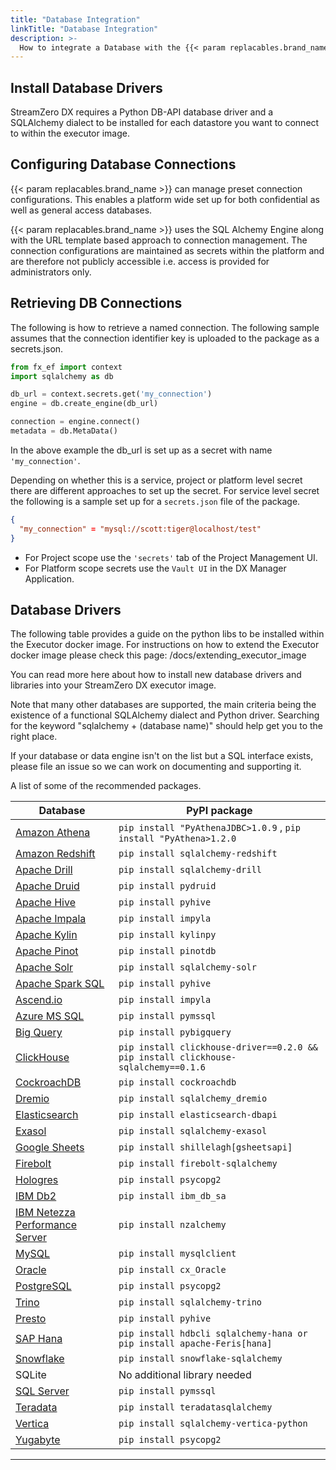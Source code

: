 ```yaml
---
title: "Database Integration"
linkTitle: "Database Integration"
description: >-
  How to integrate a Database with the {{< param replacables.brand_name  >}} Platform.
---
```

## Install Database Drivers

StreamZero DX requires a Python DB-API database driver and a SQLAlchemy dialect to be installed for each datastore you want to connect to within the executor image.

## Configuring Database Connections

{{< param replacables.brand_name  >}} can manage preset connection configurations. This enables a platform wide set up for both confidential as well as general access databases. 

{{< param replacables.brand_name  >}} uses the SQL Alchemy Engine along with the URL template based approach to connection management. The connection configurations are maintained as secrets within the platform and are therefore not publicly accessible i.e. access is provided for administrators only.


## Retrieving DB Connections

The following is how to retrieve a named connection. The following sample assumes that the connection identifier key is uploaded to the package as a secrets.json. 

```python
from fx_ef import context
import sqlalchemy as db

db_url = context.secrets.get('my_connection')
engine = db.create_engine(db_url)

connection = engine.connect()
metadata = db.MetaData()

```
In the above example the db_url is set up as a secret with name `'my_connection'`.

Depending on whether this is a service, project or platform level secret there are different approaches to set up the secret. For service level secret the following is a sample set up for a `secrets.json` file of the package.

```json
{
  "my_connection" = "mysql://scott:tiger@localhost/test"
}
```
* For Project scope use the `'secrets'` tab of the Project Management UI. 
* For Platform scope secrets use the `Vault UI` in the DX Manager Application.



## Database Drivers

The following table provides a guide on the python libs to be installed within the Executor docker image. For instructions on how to extend the Executor docker image please check this page: /docs/extending_executor_image

You can read more here about how to install new database drivers and libraries into your StreamZero DX executor image.

Note that many other databases are supported, the main criteria being the existence of a functional SQLAlchemy dialect and Python driver. Searching for the keyword "sqlalchemy + (database name)" should help get you to the right place.

If your database or data engine isn't on the list but a SQL interface exists, please file an issue so we can work on documenting and supporting it.


A list of some of the recommended packages.

| Database                                                     | PyPI package                                                 |
| ------------------------------------------------------------ | ------------------------------------------------------------ |
| [Amazon Athena](/docs/integrations/database_guide/databases/athena) | `pip install "PyAthenaJDBC>1.0.9` , `pip install "PyAthena>1.2.0` |
| [Amazon Redshift](/docs/integrations/database_guide/databases/redshift) | `pip install sqlalchemy-redshift`                            |
| [Apache Drill](/docs/integrations/database_guide/databases/drill) | `pip install sqlalchemy-drill`                               |
| [Apache Druid](/docs/integrations/database_guide/databases/druid) | `pip install pydruid`                                        |
| [Apache Hive](/docs/integrations/database_guide/databases/hive) | `pip install pyhive`                                         |
| [Apache Impala](/docs/integrations/database_guide/databases/impala) | `pip install impyla`                                         |
| [Apache Kylin](/docs/integrations/database_guide/databases/kylin) | `pip install kylinpy`                                        |
| [Apache Pinot](/docs/integrations/database_guide/databases/pinot) | `pip install pinotdb`                                        |
| [Apache Solr](/docs/integrations/database_guide/databases/solr) | `pip install sqlalchemy-solr`                                |
| [Apache Spark SQL](/docs/integrations/database_guide/databases/spark-sql) | `pip install pyhive`                                         |
| [Ascend.io](/docs/integrations/database_guide/databases/ascend) | `pip install impyla`                                         |
| [Azure MS SQL](/docs/integrations/database_guide/databases/sql-server) | `pip install pymssql`                                        |
| [Big Query](/docs/integrations/database_guide/databases/bigquery) | `pip install pybigquery`                                     |
| [ClickHouse](/docs/integrations/database_guide/databases/clickhouse) | `pip install clickhouse-driver==0.2.0 && pip install clickhouse-sqlalchemy==0.1.6` |
| [CockroachDB](/docs/integrations/database_guide/databases/cockroachdb) | `pip install cockroachdb`                                    |
| [Dremio](/docs/integrations/database_guide/databases/dremio)  | `pip install sqlalchemy_dremio`                              |
| [Elasticsearch](/docs/integrations/database_guide/databases/elasticsearch) | `pip install elasticsearch-dbapi`                            |
| [Exasol](/docs/integrations/database_guide/databases/exasol)  | `pip install sqlalchemy-exasol`                              |
| [Google Sheets](/docs/integrations/database_guide/databases/google-sheets) | `pip install shillelagh[gsheetsapi]`                         |
| [Firebolt](/docs/integrations/database_guide/databases/firebolt) | `pip install firebolt-sqlalchemy`                            |
| [Hologres](/docs/integrations/database_guide/databases/hologres) | `pip install psycopg2`                                       |
| [IBM Db2](/docs/integrations/database_guide/databases/ibm-db2) | `pip install ibm_db_sa`                                      |
| [IBM Netezza Performance Server](/docs/integrations/database_guide/databases/netezza) | `pip install nzalchemy`                                      |
| [MySQL](/docs/integrations/database_guide/databases/mysql)    | `pip install mysqlclient`                                    |
| [Oracle](/docs/integrations/database_guide/databases/oracle)  | `pip install cx_Oracle`                                      |
| [PostgreSQL](/docs/integrations/database_guide/databases/postgres) | `pip install psycopg2`                                       |
| [Trino](/docs/integrations/database_guide/databases/trino)    | `pip install sqlalchemy-trino`                               |
| [Presto](/docs/integrations/database_guide/databases/presto)  | `pip install pyhive`                                         |
| [SAP Hana](/docs/integrations/database_guide/databases/hana)  | `pip install hdbcli sqlalchemy-hana or pip install apache-Feris[hana]` |
| [Snowflake](/docs/integrations/database_guide/databases/snowflake) | `pip install snowflake-sqlalchemy`                           |
| SQLite                                                       | No additional library needed                                 |
| [SQL Server](/docs/integrations/database_guide/databases/sql-server) | `pip install pymssql`                                        |
| [Teradata](/docs/integrations/database_guide/databases/teradata) | `pip install teradatasqlalchemy`                             |
| [Vertica](/docs/integrations/database_guide/databases/vertica) | `pip install sqlalchemy-vertica-python`                      |
| [Yugabyte](/docs/integrations/database_guide/databases/yugabytedb) | `pip install psycopg2`                                       |

------










```











